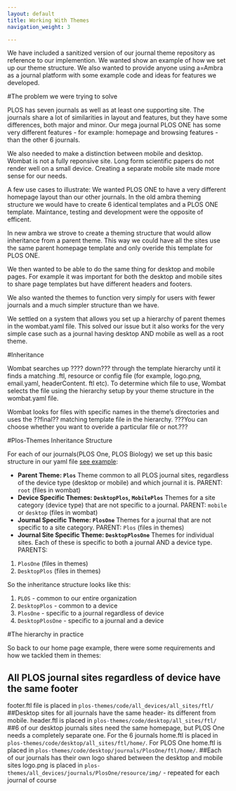 ```yaml
---
layout: default
title: Working With Themes
navigation_weight: 3

---
```


We have included a sanitized version of our journal theme repository as reference to our implemention. We wanted show an example of how we set up our theme structure. We also wanted to provide anyone using a=Ambra as a journal platform with some example code and ideas for features we developed.

#The problem we were trying to solve

PLOS has seven journals as well as at least one supporting site. The journals share a lot of similarities in layout and features, but they have some differences, both major and minor. Our mega journal PLOS ONE has some very different features - for example: homepage and browsing features - than the other 6 journals.  

We also needed to make a distinction between mobile and desktop. Wombat is not a fully reponsive site. Long form scientific papers do not render well on a small device. Creating a separate mobile site made more sense for our needs. 

A few use cases to illustrate: We wanted PLOS ONE to have a very different homepage layout than our other journals.  In the old ambra theming structure we would have to create 6 identical templates and a PLOS ONE template. Maintance, testing and development were the opposite of efficent. 

In new ambra we strove to create a theming structure that would allow inheritance from a parent theme. This way we could have all the sites use the same parent homepage template and only overide this template for PLOS ONE. 

We then wanted to be able to do the same thing for desktop and mobile pages. For example it was important for both the desktop and mobile sites to share page templates but have different headers and footers. 

We also wanted the themes to function very simply for users with fewer journals and a much simpler structure than we have. 

We settled on a system that allows you set up a hierarchy of parent themes in the wombat.yaml file. This solved our issue but it also works for the very simple case such as a journal having desktop AND mobile as well as a root theme. 

#Inheritance 

Wombat searches up ???? down??? through the template hierarchy until it finds a matching .ftl, resource or config file (for example, logo.png, email.yaml, headerContent. ftl etc). To determine which file to use, Wombat selects the file using the hierarchy setup by your theme structure in the wombat.yaml file.

Wombat looks for files with specific names in the theme’s directories and uses the ??final?? matching template file in the hierarchy. ???You can choose whether you want to overide a particular file or not.??? 

#Plos-Themes Inheritance Structure

For each of our journals(PLOS One, PLOS Biology) we set up this basic structure in our yaml file [see example](https://plos.github.io/ambraproject/example/wombat.yaml.plos):

- **Parent Theme: ```Plos```**
Theme common to all PLOS journal sites, regardless of the device type (desktop or mobile) and which journal it is.
PARENT:  ```root```  (files in wombat)
- **Device Specific Themes: ```DesktopPlos```, ```MobilePlos```**
Themes for a site category (device type) that are not specific to a journal. 
PARENT: ```mobile``` or ```desktop``` (files in wombat)
- **Journal Specific Theme: ```PlosOne```**
Themes for a journal that are not specific to a site category.
PARENT: ```Plos``` (files in themes)
- **Journal Site Specific Theme: ```DesktopPlosOne```**
Themes for individual sites. Each of these is specific to both a journal AND a device type.
PARENTS: 
1. ```PlosOne``` (files in themes)
2. ```DesktopPlos``` (files in themes) 

So the inheritance structure looks like this:

1. ```PLOS``` -  common to our entire organization
2. ```DesktopPlos``` - common to a device
3. ```PlosOne``` - specific to a journal regardless of device
4. ```DesktopPlosOne``` - specific to a journal and a device

#The hierarchy in practice

So back to our home page example, there were some requirements and how we tackled them in themes:

## All PLOS journal sites regardless of device have the same footer
footer.ftl file is placed in ```plos-themes/code/all_devices/all_sites/ftl/```
##Desktop sites for all journals have the same header- its different from mobile. 
header.ftl is placed in ```plos-themes/code/desktop/all_sites/ftl/```
##6 of our desktop journals sites need the same homepage, but PLOS One needs a completely separate one. 
For the 6 journals home.ftl is placed in ```plos-themes/code/desktop/all_sites/ftl/home/```.
For PLOS One home.ftl is placed in ```plos-themes/code/desktop/journals/PlosOne/ftl/home/```.
##Each of our journals has their own logo shared between the desktop and mobile sites
logo.png is placed in ```plos-themes/all_devices/journals/PlosOne/resource/img/``` - repeated for each journal of course 






